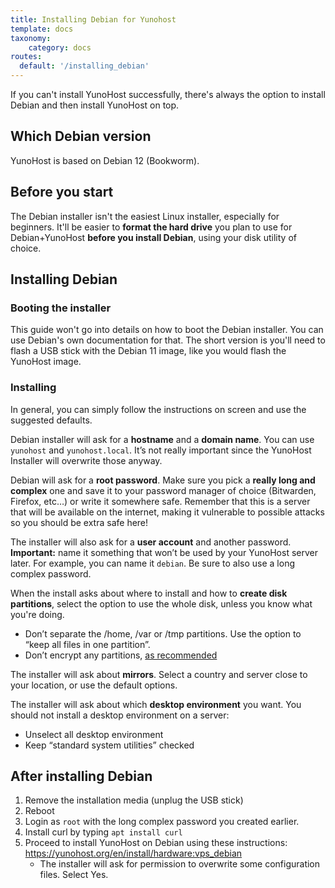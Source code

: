 ```yaml
---
title: Installing Debian for Yunohost
template: docs
taxonomy:
    category: docs
routes:
  default: '/installing_debian'
---
```


If you can't install YunoHost successfully, there's always the option to install Debian and then install YunoHost on top.

## Which Debian version

YunoHost is based on Debian 12 (Bookworm).

## Before you start

The Debian installer isn't the easiest Linux installer, especially for beginners. It'll be easier to **format the hard drive** you plan to use for Debian+YunoHost **before you install Debian**, using your disk utility of choice.

## Installing Debian

### Booting the installer

This guide won't go into details on how to boot the Debian installer. You can use Debian's own documentation for that. The short version is you'll need to flash a USB stick with the Debian 11 image, like you would flash the YunoHost image.

### Installing

In general, you can simply follow the instructions on screen and use the suggested defaults.

Debian installer will ask for a **hostname** and a **domain name**. You can use `yunohost` and `yunohost.local`. It’s not really important since the YunoHost Installer will overwrite those anyway.

Debian will ask for a **root password**. Make sure you pick a **really long and complex** one and save it to your password manager of choice (Bitwarden, Firefox, etc…) or write it somewhere safe. Remember that this is a server that  will be available on the internet, making it vulnerable to possible attacks so you should be extra safe here!

The installer will also ask for a **user account** and another password. **Important:** name it something that won’t be used by your YunoHost server later. For example, you can name it `debian`. Be sure to also use a long complex password.

When the install asks about where to install and how to **create disk partitions**, select the option to use the whole disk, unless you know what you're doing.

- Don’t separate the /home, /var or /tmp partitions. Use the option to “keep all files in one partition”.
- Don’t encrypt any partitions, [as recommended](https://yunohost.org/en/administer/install/hardware:regular#about-encryption)

The installer will ask about **mirrors**. Select a country and server close to your location, or use the default options.

The installer will ask about which **desktop environment** you want. You should not install a desktop environment on a server:

- Unselect all desktop environment
- Keep “standard system utilities” checked

## After installing Debian

1. Remove the installation media (unplug the USB stick)
2. Reboot
3. Login as `root` with the long complex password you created earlier.
4. Install curl by typing `apt install curl`
5. Proceed to install YunoHost on Debian using these instructions: <https://yunohost.org/en/install/hardware:vps_debian>
   - The installer will ask for permission to overwrite some configuration files. Select Yes.

